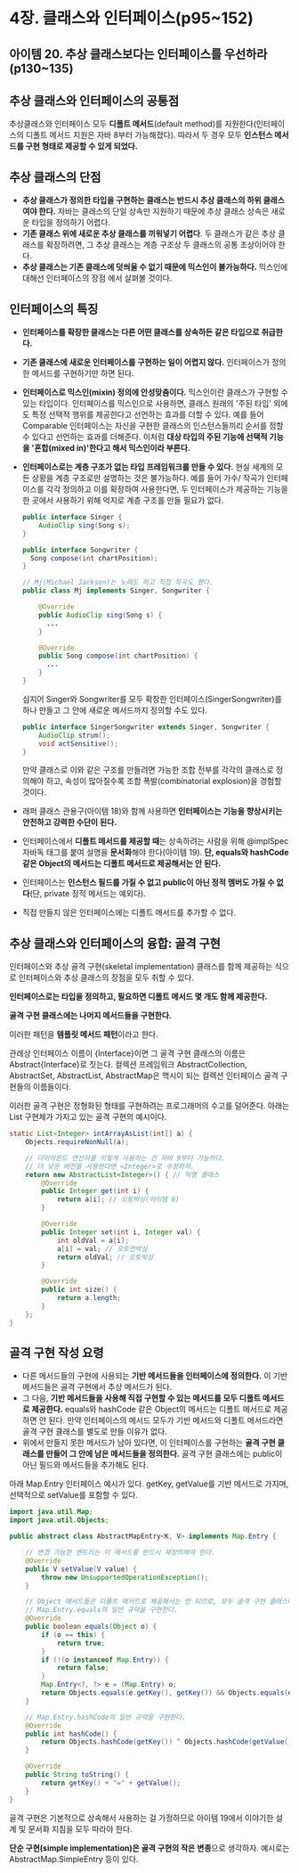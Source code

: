 # 4장. 클래스와 인터페이스(p95~152)

## 아이템 20. 추상 클래스보다는 인터페이스를 우선하라(p130~135)

## 추상 클래스와 인터페이스의 공통점

추상클래스와 인터페이스 모두 **디폴트 메서드**(default method)를 지원한다(인터페이스의 디폴트 메서드 지원은 자바 8부터 가능해졌다). 따라서 두 경우 모두 **인스턴스 메서드를 구현 형태로 제공할 수 있게 되었다.**

## 추상 클래스의 단점

- **추상 클래스가 정의한 타입을 구현하는 클래스는 반드시 추상 클래스의 하위 클래스여야 한다.** 자바는 클래스의 단일 상속만 지원하기 때문에 추상 클래스 상속은 새로운 타입을 정의하기 어렵다.
- **기존 클래스 위에 새로운 추상 클래스를 끼워넣기 어렵다**. 두 클래스가 같은 추상 클래스를 확장하려면, 그 추상 클래스는 계층 구조상 두 클래스의 공통 조상이어야 한다.
- **추상 클래스는 기존 클래스에 덧씌울 수 없기 때문에 믹스인이 불가능하다.** 믹스인에 대해선 인터페이스의 장점 에서 살펴볼 것이다.

## 인터페이스의 특징

- **인터페이스를 확장한 클래스는 다른 어떤 클래스를 상속하든 같은 타입으로 취급한다.**

- **기존 클래스에 새로운 인터페이스를 구현하는 일이 어렵지 않다.** 인터페이스가 정의한 메서드를 구현하기만 하면 된다.

- **인터페이스로 믹스인(mixin) 정의에 안성맞춤이다.** 믹스인이란 클래스가 구현할 수 있는 타입이다. 인터페이스를 믹스인으로 사용하면, 클래스 원래의 '주된 타입' 외에도 특정 선택적 행위를 제공한다고 선언하는 효과를 더할 수 있다. 예를 들어 Comparable 인터페이스는 자신을 구현한 클래스의 인스턴스들끼리 순서를 정할 수 있다고 선언하는 효과를 더해준다. 이처럼 **대상 타입의 주된 기능에 선택적 기능을 '혼합(mixed in)'한다고 해서 믹스인이라 부른다.**

- **인터페이스로는 계층 구조가 없는 타입 프레임워크를 만들 수 있다.** 현실 세계의 모든 상황을 계층 구조로만 설명하는 것은 불가능하다. 예를 들어 가수/ 작곡가 인터페이스를 각각 정의하고 이를 확장하여 사용한다면, 두 인터페이스가 제공하는 기능을 한 곳에서 사용하기 위해 억지로 계층 구조를 만들 필요가 없다.

  ```java
  public interface Singer {
      AudioClip sing(Song s);
  }
  ```

    ```java
  public interface Songwriter {
      Song compose(int chartPosition);
  }
    ```

  ```java
  // Mj(Michael Jackson)는 노래도 하고 직접 작곡도 했다.
  public class Mj implements Singer, Songwriter {
  
      @Override
      public AudioClip sing(Song s) {
  		...
      }
  
      @Override
      public Song compose(int chartPosition) {
  		...
      }
  }
  
  ```

  심지어 Singer와 Songwriter를 모두 확장한 인터페이스(SingerSongwriter)를 하나 만들고 그 안에 새로운 메서드까지 정의할 수도 있다.

  ```java
  public interface SingerSongwriter extends Singer, Songwriter {
      AudioClip strum();
      void actSensitive();
  }
  ```

  만약 클래스로 이와 같은 구조를 만들려면 가능한 조합 전부를 각각의 클래스로 정의해야 하고, 속성이 많아질수록 조합 폭발(combinatorial explosion)을 경험할 것이다. 

- 래퍼 클래스 관용구(아이템 18)와 함께 사용하면 **인터페이스는 기능을 향상시키는 안전하고 강력한 수단이 된다.**

- 인터페이스에서 **디폴트 메서드를 제공할 때**는 상속하려는 사람을 위해 @implSpec 자바독 태그를 붙여 설명을 **문서화**해야 한다(아이템 19). **단, equals와 hashCode 같은 Object의 메서드는 디폴트 메서드로 제공해서는 안 된다.**

- 인터페이스는 **인스턴스 필드를 가질 수 없고 public이 아닌 정적 멤버도 가질 수 없다**(단, private 정적 메서드는 예외다).

- 직접 만들지 않은 인터페이스에는 디폴트 메서드를 추가할 수 없다.

## 추상 클래스와 인터페이스의 융합: 골격 구현

인터페이스와 추상 골격 구현(skeletal implementation) 클래스를 함께 제공하는 식으로 인터페이스와 추상 클래스의 장점을 모두 취할 수 있다. 

**인터페이스로는 타입을 정의하고, 필요하면 디폴트 메서드 몇 개도 함께 제공한다.** 

**골격 구현 클래스에는 나머지 메서드들을 구현한다.**

이러한 패턴을 **템플릿 메서드 패턴**이라고 한다.

관례상 인터페이스 이름이 {Interface}이면 그 골격 구현 클래스의 이름은 Abstract{Interface}로 짓는다. 컬렉션 프레임워크 AbstractCollection, AbstractSet, AbstractList, AbstractMap은 핵시이 되는 컬렉션 인터페이스 골격 구현들의 이름들이다.

이러한 골격 구현은 정형화된 형태를 구현하려는 프로그래머의 수고를 덜어준다. 아래는 List 구현체가 가지고 있는 골격 구현의 예시이다.

```java
static List<Integer> intArrayAsList(int[] a) {
    Objects.requireNonNull(a);

    // 다이아몬드 연산자를 이렇게 사용하는 건 자바 9부터 가능하다.
    // 더 낮은 버전을 사용한다면 <Integer>로 수정하자.
    return new AbstractList<Integer>() { // 익명 클래스
        @Override
        public Integer get(int i) {
            return a[i]; // 오토박싱(아이템 6)
        }

        @Override
        public Integer set(int i, Integer val) {
            int oldVal = a[i];
            a[i] = val; // 오토언박싱
            return oldVal; // 오토박싱
        }

        @Override
        public int size() {
            return a.length;
        }
    };
}
```

## 골격 구현 작성 요령

- 다른 메서드들의 구현에 사용되는 **기반 메서드들을 인터페이스에 정의한다.** 이 기반 메서드들은 골격 구현에서 추상 메서드가 된다.
- 그 다음, **기반 메서드들을 사용해 직접 구현할 수 있는 메서드를 모두 디폴트 메서드로 제공한다.** equals와 hashCode 같은 Object의 메서드는 디폴트 메서드로 제공하면 안 된다. 만약 인터페이스의 메서드 모두가 기반 메서드와 디폴트 메서드라면 골격 구현 클래스를 별도로 만들 이유가 없다.
- 위에서 만들지 못한 메서드가 남아 있다면, 이 인터페이스를 구현하는 **골격 구현 클래스를 만들어 그 안에 남은 메서드들을 정의한다.** 골격 구현 클래스에는 public이 아닌 필드와 메서드들을 추가해도 된다.

아래 Map.Entry 인터페이스 예시가 있다. getKey, getValue를 기반 메서드로 가지며, 선택적으로 setValue를 포함할 수 있다.

```java
import java.util.Map;
import java.util.Objects;

public abstract class AbstractMapEntry<K, V> implements Map.Entry {

    // 변경 가능한 엔트리는 이 메서드를 반드시 재정의해야 한다.
    @Override
    public V setValue(V value) {
        throw new UnsupportedOperationException();
    }

    // Object 메서드들은 디폴트 메서드로 제공해서는 안 되므로, 모두 골격 구현 클래스에 구현한다.
    // Map.Entry.equals의 일반 규약을 구현한다.
    @Override
    public boolean equals(Object o) {
        if (o == this) {
            return true;
        }
        if (!(o instanceof Map.Entry)) {
            return false;
        }
        Map.Entry<?, ?> e = (Map.Entry) o;
        return Objects.equals(e.getKey(), getKey()) && Objects.equals(e.getValue(), getValue());
    }

    // Map.Entry.hashCode의 일반 규약을 구현한다.
    @Override
    public int hashCode() {
        return Objects.hashCode(getKey()) ^ Objects.hashCode(getValue());
    }

    @Override
    public String toString() {
        return getKey() + "=" + getValue();
    }
}
```

골격 구현은 기본적으로 상속해서 사용하는 걸 가정하므로 아이템 19에서 이야기한 설계 및 문서화 지침을 모두 따라야 한다.

**단순 구현(simple implementation)은 골격 구현의 작은 변종**으로 생각하자. 예시로는 AbstractMap.SimpleEntry 등이 있다.

